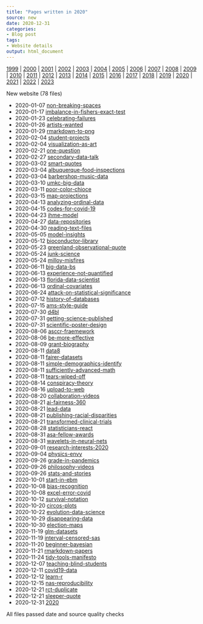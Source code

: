 ```yaml
---
title: "Pages written in 2020"
source: new
date: 2020-12-31
categories:
- Blog post
tags:
- Website details
output: html_document
---
```

 
[1999](http://new.pmean.com/1999/) | [2000](http://new.pmean.com/2000/) | [2001](http://new.pmean.com/2001/) | [2002](http://new.pmean.com/2002/) | [2003](http://new.pmean.com/2003/) | [2004](http://new.pmean.com/2004/) | [2005](http://new.pmean.com/2005/) | [2006](http://new.pmean.com/2006/) | [2007](http://new.pmean.com/2007/) | [2008](http://new.pmean.com/2008/) | [2009](http://new.pmean.com/2009/) | [2010](http://new.pmean.com/2010/) | [2011](http://new.pmean.com/2011/) | [2012](http://new.pmean.com/2012/) | [2013](http://new.pmean.com/2013/) | [2014](http://new.pmean.com/2014/) | [2015](http://new.pmean.com/2015/) | [2016](http://new.pmean.com/2016/) | [2017](http://new.pmean.com/2017/) | [2018](http://new.pmean.com/2018/) | [2019](http://new.pmean.com/2019/) | [2020](http://new.pmean.com/2020/) | [2021](http://new.pmean.com/2021/) | [2022](http://new.pmean.com/2022/) | [2023](http://new.pmean.com/2023/)
 
New website (78 files)
 
+ 2020-01-07 [non-breaking-spaces](http://new.pmean.com/non-breaking-spaces/)    
+ 2020-01-17 [imbalance-in-fishers-exact-test](http://new.pmean.com/imbalance-in-fishers-exact-test/)    
+ 2020-01-23 [celebrating-failures](http://new.pmean.com/celebrating-failures/)    
+ 2020-01-26 [artists-wanted](http://new.pmean.com/artists-wanted/)    
+ 2020-01-29 [rmarkdown-to-png](http://new.pmean.com/rmarkdown-to-png/)    
+ 2020-02-04 [student-projects](http://new.pmean.com/student-projects/)    
+ 2020-02-04 [visualization-as-art](http://new.pmean.com/visualization-as-art/)    
+ 2020-02-21 [one-question](http://new.pmean.com/one-question/)    
+ 2020-02-27 [secondary-data-talk](http://new.pmean.com/secondary-data-talk/)    
+ 2020-03-02 [smart-quotes](http://new.pmean.com/smart-quotes/)    
+ 2020-03-04 [albuquerque-food-inspections](http://new.pmean.com/albuquerque-food-inspections/)    
+ 2020-03-04 [barbershop-music-data](http://new.pmean.com/barbershop-music-data/)    
+ 2020-03-10 [umkc-big-data](http://new.pmean.com/umkc-big-data/)    
+ 2020-03-11 [poor-color-chioce](http://new.pmean.com/poor-color-chioce/)    
+ 2020-03-15 [map-projections](http://new.pmean.com/map-projections/)    
+ 2020-04-13 [analyzing-ordinal-data](http://new.pmean.com/analyzing-ordinal-data/)    
+ 2020-04-15 [codes-for-covid-19](http://new.pmean.com/codes-for-covid-19/)    
+ 2020-04-23 [ihme-model](http://new.pmean.com/ihme-model/)    
+ 2020-04-27 [data-repositories](http://new.pmean.com/data-repositories/)    
+ 2020-04-30 [reading-text-files](http://new.pmean.com/reading-text-files/)    
+ 2020-05-05 [model-insights](http://new.pmean.com/model-insights/)    
+ 2020-05-12 [bioconductor-library](http://new.pmean.com/bioconductor-library/)    
+ 2020-05-23 [greenland-observational-quote](http://new.pmean.com/greenland-observational-quote/)    
+ 2020-05-24 [junk-science](http://new.pmean.com/junk-science/)    
+ 2020-05-24 [milloy-misfires](http://new.pmean.com/milloy-misfires/)    
+ 2020-06-11 [big-data-bs](http://new.pmean.com/big-data-bs/)    
+ 2020-06-13 [experience-not-quantified](http://new.pmean.com/experience-not-quantified/)    
+ 2020-06-13 [florida-data-scientist](http://new.pmean.com/florida-data-scientist/)    
+ 2020-06-13 [ordinal-covariates](http://new.pmean.com/ordinal-covariates/)    
+ 2020-06-24 [attack-on-statistical-significance](http://new.pmean.com/attack-on-statistical-significance/)    
+ 2020-07-12 [history-of-databases](http://new.pmean.com/history-of-databases/)    
+ 2020-07-15 [ams-style-guide](http://new.pmean.com/ams-style-guide/)    
+ 2020-07-30 [d4bl](http://new.pmean.com/d4bl/)    
+ 2020-07-31 [getting-science-published](http://new.pmean.com/getting-science-published/)    
+ 2020-07-31 [scientific-poster-design](http://new.pmean.com/scientific-poster-design/)    
+ 2020-08-06 [asccr-fraemework](http://new.pmean.com/asccr-fraemework/)    
+ 2020-08-06 [be-more-effective](http://new.pmean.com/be-more-effective/)    
+ 2020-08-09 [grant-biography](http://new.pmean.com/grant-biography/)    
+ 2020-08-11 [data8](http://new.pmean.com/data8/)    
+ 2020-08-11 [fairer-datasets](http://new.pmean.com/fairer-datasets/)    
+ 2020-08-11 [simple-demographics-identify](http://new.pmean.com/simple-demographics-identify/)    
+ 2020-08-11 [sufficiently-advanced-math](http://new.pmean.com/sufficiently-advanced-math/)    
+ 2020-08-11 [tears-wiped-off](http://new.pmean.com/tears-wiped-off/)    
+ 2020-08-14 [conspiracy-theory](http://new.pmean.com/conspiracy-theory/)    
+ 2020-08-16 [upload-to-web](http://new.pmean.com/upload-to-web/)    
+ 2020-08-20 [collaboration-videos](http://new.pmean.com/collaboration-videos/)    
+ 2020-08-21 [ai-fairness-360](http://new.pmean.com/ai-fairness-360/)    
+ 2020-08-21 [lead-data](http://new.pmean.com/lead-data/)    
+ 2020-08-21 [publishing-racial-disparities](http://new.pmean.com/publishing-racial-disparities/)    
+ 2020-08-21 [transformed-clinical-trials](http://new.pmean.com/transformed-clinical-trials/)    
+ 2020-08-28 [statisticians-react](http://new.pmean.com/statisticians-react/)    
+ 2020-08-31 [asa-fellow-awards](http://new.pmean.com/asa-fellow-awards/)    
+ 2020-08-31 [wavelets-in-neural-nets](http://new.pmean.com/wavelets-in-neural-nets/)    
+ 2020-09-01 [research-interests-2020](http://new.pmean.com/research-interests-2020/)    
+ 2020-09-04 [physics-envy](http://new.pmean.com/physics-envy/)    
+ 2020-09-26 [grade-in-pandemics](http://new.pmean.com/grade-in-pandemics/)    
+ 2020-09-26 [philosophy-videos](http://new.pmean.com/philosophy-videos/)    
+ 2020-09-26 [stats-and-stories](http://new.pmean.com/stats-and-stories/)    
+ 2020-10-01 [start-in-ebm](http://new.pmean.com/start-in-ebm/)    
+ 2020-10-08 [bias-recognition](http://new.pmean.com/bias-recognition/)    
+ 2020-10-08 [excel-error-covid](http://new.pmean.com/excel-error-covid/)    
+ 2020-10-12 [survival-notation](http://new.pmean.com/survival-notation/)    
+ 2020-10-20 [circos-plots](http://new.pmean.com/circos-plots/)    
+ 2020-10-22 [evolution-data-science](http://new.pmean.com/evolution-data-science/)    
+ 2020-10-29 [disappearing-data](http://new.pmean.com/disappearing-data/)    
+ 2020-10-30 [election-maps](http://new.pmean.com/election-maps/)    
+ 2020-11-19 [glm-datasets](http://new.pmean.com/glm-datasets/)    
+ 2020-11-19 [interval-censored-sas](http://new.pmean.com/interval-censored-sas/)    
+ 2020-11-20 [beginner-bayesian](http://new.pmean.com/beginner-bayesian/)    
+ 2020-11-21 [rmarkdown-papers](http://new.pmean.com/rmarkdown-papers/)    
+ 2020-11-24 [tidy-tools-manifesto](http://new.pmean.com/tidy-tools-manifesto/)    
+ 2020-12-07 [teaching-blind-students](http://new.pmean.com/teaching-blind-students/)    
+ 2020-12-11 [covid19-data](http://new.pmean.com/covid19-data/)    
+ 2020-12-12 [learn-r](http://new.pmean.com/learn-r/)    
+ 2020-12-15 [nas-reproducibility](http://new.pmean.com/nas-reproducibility/)    
+ 2020-12-21 [rct-duplicate](http://new.pmean.com/rct-duplicate/)    
+ 2020-12-21 [sleeper-quote](http://new.pmean.com/sleeper-quote/)    
+ 2020-12-31 [2020](http://new.pmean.com/2020/)  
 
All files passed date and source quality checks

